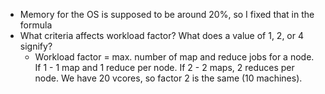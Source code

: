 * Memory for the OS is supposed to be around 20%, so I fixed that in the formula
* What criteria affects workload factor? What does a value of 1, 2, or 4 signify?
   * Workload factor = max. number of map and reduce jobs for a node.
If 1 - 1 map and 1 reduce per node. If 2 - 2 maps, 2 reduces per node.
We have 20 vcores, so factor 2 is the same (10 machines).
